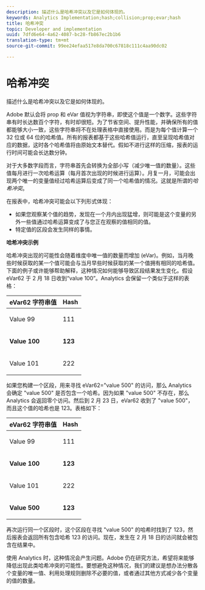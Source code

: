 ```yaml
---
description: 描述什么是哈希冲突以及它是如何体现的。
keywords: Analytics Implementation;hash;collision;prop;evar;hash
title: 哈希冲突
topic: Developer and implementation
uuid: 7dfd6e64-4a62-4087-bc28-fb867ec2b1b6
translation-type: tm+mt
source-git-commit: 99ee24efaa517e8da700c67818c111c4aa90dc02

---
```



# 哈希冲突

描述什么是哈希冲突以及它是如何体现的。

Adobe 默认会将 prop 和 eVar 值视为字符串，即使这个值是一个数字。这些字符串有时长达数百个字符，有时却很短。为了节省空间、提升性能，并确保所有的值都能够大小一致，这些字符串将不在处理表格中直接使用。而是为每个值计算一个 32 位或 64 位的哈希值。所有的报表都基于这些哈希值运行，直至呈现哈希值对应的数据，这时各个哈希值将由原始文本替代。假如不进行这样的压缩，报表的运行时间可能会长达数分钟。

对于大多数字段而言，字符串首先会转换为全部小写（减少唯一值的数量）。这些值每月进行一次哈希运算（每月首次出现的时候进行运算）。月复一月，可能会出现两个唯一的变量值经过哈希运算后变成了同一个哈希值的情况。这就是所谓的&#x200B;*哈希冲突*。

在报表中，哈希冲突可能会以下列形式体现：

* 如果您观察某个值的趋势，发现在一个月内出现猛增，则可能是这个变量的另外一些值通过哈希运算变成了与您正在观察的值相同的值。
* 特定值的区段会发生同样的事情。

<p class="head"> <b>哈希冲突示例</b> </p>

哈希冲突出现的可能性会随着维度中唯一值的数量而增加 (eVar)。例如，当月晚些时候获取的某一个值可能会与当月早些时候获取的某一个值拥有相同的哈希值。下面的例子或许能够帮助解释，这种情况如何能够导致区段结果发生变化。假设 eVar62 于 2 月 18 日收到“value 100”。Analytics 会保留一个类似于这样的表格：

<table id="table_6A49D1D5932E485DB2083154897E5074"> 
 <thead> 
  <tr> 
   <th colname="col1" class="entry"> eVar62 字符串值 </th> 
   <th colname="col2" class="entry"> Hash </th> 
  </tr> 
 </thead>
 <tbody> 
  <tr> 
   <td colname="col1"> <p> Value 99 </p> </td> 
   <td colname="col2"> <p> 111 </p> </td> 
  </tr> 
  <tr> 
   <td colname="col1"> <p> <b> Value 100</b> </p> </td> 
   <td colname="col2"> <p> <b> 123</b> </p> </td> 
  </tr> 
  <tr> 
   <td colname="col1"> <p> Value 101 </p> </td> 
   <td colname="col2"> <p> 222 </p> </td> 
  </tr> 
 </tbody> 
</table>

如果您构建一个区段，用来寻找 eVar62="value 500" 的访问，那么 Analytics 会确定 "value 500" 是否包含一个哈希。因为如果 "value 500" 不存在，那么 Analytics 会返回零个访问。然后到 2 月 23 日，eVar62 收到了 "value 500"，而且这个值的哈希也是 123。表格如下：

<table id="table_5FCF0BCDA5E740CCA266A822D9084C49"> 
 <thead> 
  <tr> 
   <th colname="col1" class="entry"> eVar62 字符串值 </th> 
   <th colname="col2" class="entry"> Hash </th> 
  </tr> 
 </thead>
 <tbody> 
  <tr> 
   <td colname="col1"> <p> Value 99 </p> </td> 
   <td colname="col2"> <p> 111 </p> </td> 
  </tr> 
  <tr> 
   <td colname="col1"> <p> <b> Value 100</b> </p> </td> 
   <td colname="col2"> <p> <b> 123</b> </p> </td> 
  </tr> 
  <tr> 
   <td colname="col1"> <p> Value 101 </p> </td> 
   <td colname="col2"> <p> 222 </p> </td> 
  </tr> 
  <tr> 
   <td colname="col1"> <p> <b> Value 500</b> </p> </td> 
   <td colname="col2"> <p> <b> 123</b> </p> </td> 
  </tr> 
 </tbody> 
</table>

再次运行同一个区段时，这个区段在寻找 "value 500" 的哈希时找到了 123，然后报表会返回所有包含哈希 123 的访问。现在，发生在 2 月 18 日的访问就会被包含在结果中。

使用 Analytics 时，这种情况会产生问题。Adobe 仍在研究方法，希望将来能够降低出现此类哈希冲突的可能性。要想避免这种情况，我们的建议是想办法分散各个变量的唯一值、利用处理规则删除不必要的值，或者通过其他方式减少各个变量的值的数量。
